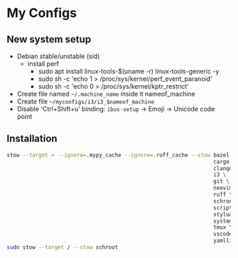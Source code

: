 # My Configs

## New system setup

- Debian stable/unstable (sid)
  - install perf
    - sudo apt install linux-tools-$(uname -r) linux-tools-generic -y
    - sudo sh -c 'echo 1 > /proc/sys/kernel/perf_event_paranoid'
    - sudo sh -c 'echo 0 > /proc/sys/kernel/kptr_restrict'
- Create file named `~/.machine_name` inside it nameof_machine
- Create file `~/myconfigs/i3/i3_$nameof_machine`
- Disable 'Ctrl+Shift+u' binding: `ibus-setup` -> Emoji -> Unicode code point

## Installation

```bash
stow --target ~ --ignore=.mypy_cache --ignore=.ruff_cache --stow bazel \
                                                                 cargo \
                                                                 clangd \
                                                                 i3 \
                                                                 git \
                                                                 neovim \
                                                                 ruff \
                                                                 schroot \
                                                                 scripts \
                                                                 stylua \
                                                                 systemd \
                                                                 tmux \
                                                                 vscode \
                                                                 yamllint
sudo stow --target / --stow schroot
```
